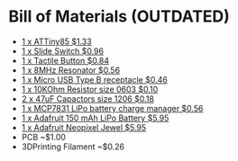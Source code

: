 # Bill of Materials (OUTDATED)

* [1 x ATTiny85 $1.33](http://www.mouser.com/Search/ProductDetail.aspx?R=ATTINY85-20SUvirtualkey55660000virtualkey556-ATTINY85-20SU)
* [1 x Slide Switch $0.96](http://www.mouser.com/Search/ProductDetail.aspx?R=SK-12C0405-SG_1.5_RTvirtualkey61110000virtualkey611-SK12C0405SG1.5RT)
* [1 x Tactile Button $0.84](http://www.mouser.com/Search/ProductDetail.aspx?R=SKRPADE010virtualkey68800000virtualkey688-SKRPAD)
* [1 x 8MHz Resonator $0.56](http://www.mouser.com/Search/ProductDetail.aspx?R=PBRV8.00MR50Y000virtualkey58110000virtualkey581-PBRV8.00MR50Y000)
* [1 x Micro USB Type B receptacle $0.46](http://www.mouser.com/Search/ProductDetail.aspx?R=10118192-0001LFvirtualkey64910000virtualkey649-10118192-0001LF)
* [1 x 10KOhm Resistor size 0603 $0.10](http://www.mouser.com/Search/ProductDetail.aspx?R=SG73S1JTTD103Jvirtualkey66000000virtualkey660-SG73S1JTTD103J)
* [2 x 47uF Capactors size 1206 $0.18](http://www.mouser.com/Search/ProductDetail.aspx?R=F930J476MAAvirtualkey58110000virtualkey647-F930J476MAA)
* [1 x MCP7831 LiPo battery charge manager $0.56](http://www.mouser.com/Search/ProductDetail.aspx?R=MCP73831T-3ACI%2fOTvirtualkey57940000virtualkey579-MCP73831T-3ACIOT)
* [1 x Adafruit 150 mAh LiPo Battery $5.95](https://www.adafruit.com/product/1317)
* [1 x Adafruit Neopixel Jewel $5.95](https://www.adafruit.com/product/2226)
* PCB ~$1.00
* 3DPrinting Filament ~$0.26
